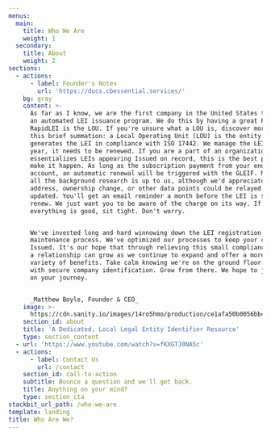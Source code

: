 ```yaml
---
menus:
  main:
    title: Who We Are
    weight: 1
  secondary:
    title: About
    weight: 2
sections:
  - actions:
      - label: Founder's Notes
        url: 'https://docs.cbessential.services/'
    bg: gray
    content: >-
      As far as I know, we are the first company in the United States to offer
      an automated LEI issuance program. We do this by having a great Partner.
      RapidLEI is the LOU. If you're unsure what a LOU is, discover more or take
      this brief summation: a Local Operating Unit (LOU) is the entity which
      generates the LEI in compliance with ISO 17442. We manage the LEI. Each
      year, it needs to be renewed. If you are a part of an organization which
      essentializes LEIs appearing Issued on record, this is the best program to
      make it happen. As long as the subscription payment from your end hits our
      account, an automatic renewal will be triggered with the GLEIF. Managing
      all the background research is up to us, although we'd appreciate if any
      address, ownership change, or other data points could be relayed if
      updated. You'll get an email reminder a month before the LEI is set to
      renew. We just want you to be aware of the charge on its way. If
      everything is good, sit tight. Don't worry.


      We've invested long and hard winnowing down the LEI registration and
      maintenance process. We've optimized our processes to keep your code
      Issued. It's our hope that through relieving this small compliance burden,
      a relationship can grow as we continue to expand and offer a more lengthy
      variety of benefits. Take calm knowing we're on the ground floor. Start
      with secure company identification. Grow from there. We hope to join you
      on your journey.


      _Matthew Boyle, Founder & CEO_
    image: >-
      https://cdn.sanity.io/images/14ro5hmo/production/ce1afa50b0056bb4f13cc57e737347708b052c0e-480x640.jpg
    section_id: about
    title: 'A Dedicated, Local Legal Entity Identifier Resource'
    type: section_content
  - url: 'https://www.youtube.com/watch?v=fKXGTJ0NA5c'
  - actions:
      - label: Contact Us
        url: /contact
    section_id: call-to-action
    subtitle: Bounce a question and we'll get back.
    title: Anything on your mind?
    type: section_cta
stackbit_url_path: /who-we-are
template: landing
title: Who Are We?
---
```

